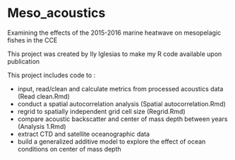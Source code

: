 # Meso_acoustics
Examining the effects of the 2015-2016 marine heatwave on mesopelagic fishes in the CCE

This project was created by Ily Iglesias to make my R code available upon publication

This project includes code to :
- input, read/clean and calculate metrics from processed acoustics data (Read clean.Rmd)
- conduct a spatial autocorrelation analysis (Spatial autocorrelation.Rmd)
- regrid to spatially independent grid cell size (Regrid.Rmd)
- compare acoustic backscatter and center of mass depth between years (Analysis 1.Rmd)
- extract CTD and satellite oceanographic data
- build a generalized additive model to explore the effect of ocean conditions on center of mass depth
